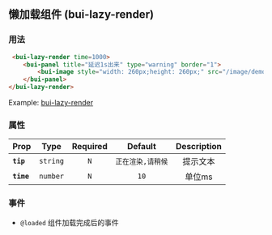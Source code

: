 ## 懒加载组件 \(bui-lazy-render\)

### 用法

```html
 <bui-lazy-render time=1000>
    <bui-panel title="延迟1s出来" type="warning" border="1">
        <bui-image style="width: 260px;height: 260px;" src="/image/demo.png"></bui-image>
    </bui-panel>
</bui-lazy-render>

```

Example: [bui-lazy-render](https://github.com/bingo-oss/bui-weex-sample/blob/master/src/views/example/lazy-render-demo.vue)

### 属性

| Prop | Type | Required | Default | Description |
| ---- |:----:|:---:|:-------:| :----------:|
| **`tip `** | `string` | `N` | `正在渲染,请稍候` | 提示文本 |
| **`time`** | `number` | `N` | `10` | 单位ms |

### 事件

* `@loaded` 组件加载完成后的事件